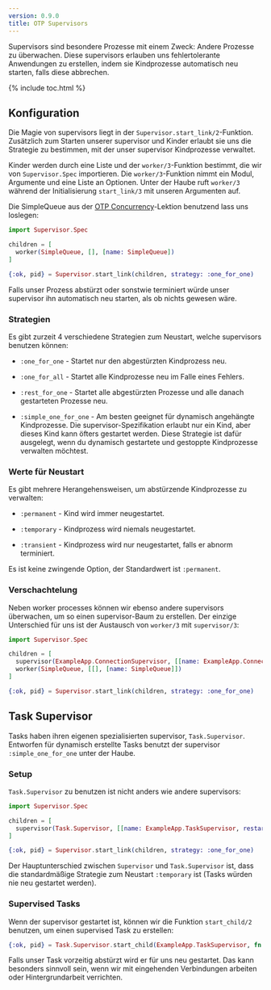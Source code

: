 ```yaml
---
version: 0.9.0
title: OTP Supervisors
---
```


Supervisors sind besondere Prozesse mit einem Zweck: Andere Prozesse zu überwachen. Diese supervisors erlauben uns fehlertolerante Anwendungen zu erstellen, indem sie Kindprozesse automatisch neu starten, falls diese abbrechen.

{% include toc.html %}

## Konfiguration

Die Magie von supervisors liegt in der `Supervisor.start_link/2`-Funktion. Zusätzlich zum Starten unserer supervisor und Kinder erlaubt sie uns die Strategie zu bestimmen, mit der unser supervisor Kindprozesse verwaltet.

Kinder werden durch eine Liste und der `worker/3`-Funktion bestimmt, die wir von `Supervisor.Spec` importieren.  Die `worker/3`-Funktion nimmt ein Modul, Argumente und eine Liste an Optionen. Unter der Haube ruft `worker/3` während der Initialisierung `start_link/3` mit unseren Argumenten auf.

Die SimpleQueue aus der [OTP Concurrency](../../advanced/otp-concurrency)-Lektion benutzend lass uns loslegen:

```elixir
import Supervisor.Spec

children = [
  worker(SimpleQueue, [], [name: SimpleQueue])
]

{:ok, pid} = Supervisor.start_link(children, strategy: :one_for_one)
```

Falls unser Prozess abstürzt oder sonstwie terminiert würde unser supervisor ihn automatisch neu starten, als ob nichts gewesen wäre.

### Strategien

Es gibt zurzeit 4 verschiedene Strategien zum Neustart, welche supervisors benutzen können:

+ `:one_for_one` - Startet nur den abgestürzten Kindprozess neu.

+ `:one_for_all` - Startet alle Kindprozesse neu im Falle eines Fehlers.

+ `:rest_for_one` - Startet alle abgestürzten Prozesse und alle danach gestarteten Prozesse neu.

+ `:simple_one_for_one` - Am besten geeignet für dynamisch angehängte Kindprozesse. Die supervisor-Spezifikation erlaubt nur ein Kind, aber dieses Kind kann öfters gestartet werden. Diese Strategie ist dafür ausgelegt, wenn du dynamisch gestartete und gestoppte Kindprozesse verwalten möchtest.

### Werte für Neustart

Es gibt mehrere Herangehensweisen, um abstürzende Kindprozesse zu verwalten:

+ `:permanent` - Kind wird immer neugestartet.

+ `:temporary` - Kindprozess wird niemals neugestartet.

+ `:transient` - Kindprozess wird nur neugestartet, falls er abnorm terminiert.

Es ist keine zwingende Option, der Standardwert ist `:permanent`.

### Verschachtelung

Neben worker processes können wir ebenso andere supervisors überwachen, um so einen supervisor-Baum zu erstellen. Der einzige Unterschied für uns ist der Austausch von `worker/3` mit `supervisor/3`:

```elixir
import Supervisor.Spec

children = [
  supervisor(ExampleApp.ConnectionSupervisor, [[name: ExampleApp.ConnectionSupervisor]]),
  worker(SimpleQueue, [[], [name: SimpleQueue]])
]

{:ok, pid} = Supervisor.start_link(children, strategy: :one_for_one)
```

## Task Supervisor

Tasks haben ihren eigenen spezialisierten supervisor, `Task.Supervisor`. Entworfen für dynamisch erstellte Tasks benutzt der supervisor `:simple_one_for_one` unter der Haube.

### Setup

`Task.Supervisor` zu benutzen ist nicht anders wie andere supervisors:

```elixir
import Supervisor.Spec

children = [
  supervisor(Task.Supervisor, [[name: ExampleApp.TaskSupervisor, restart: :transient]]),
]

{:ok, pid} = Supervisor.start_link(children, strategy: :one_for_one)
```

Der Hauptunterschied zwischen `Supervisor` und `Task.Supervisor` ist, dass die standardmäßige Strategie zum Neustart `:temporary` ist (Tasks würden nie neu gestartet werden).

### Supervised Tasks

Wenn der supervisor gestartet ist, können wir die Funktion `start_child/2` benutzen, um einen supervised Task zu erstellen:

```elixir
{:ok, pid} = Task.Supervisor.start_child(ExampleApp.TaskSupervisor, fn -> background_work end)
```

Falls unser Task vorzeitig abstürzt wird er für uns neu gestartet. Das kann besonders sinnvoll sein, wenn wir mit eingehenden Verbindungen arbeiten oder Hintergrundarbeit verrichten.
